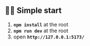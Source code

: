## 🏃‍♂️ Simple start
1. **`npm install`** at the root
2. **`npm run dev`** at the root
3. open **`http://127.0.0.1:5173/`**
